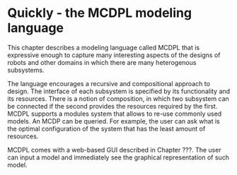 # Quickly - the MCDPL modeling language

This chapter describes a modeling language called MCDPL that is expressive
enough to capture many interesting aspects of the designs of robots
and other domains in which there are many heterogenous subsystems.

The language encourages a recursive and compositional approach to
design. The interface of each subsystem is specified by its functionality
and its resources. There is a notion of composition, in which two
subsystem can be connected if the second provides the resources required
by the first. MCDPL supports a modules system that allows to re-use
commonly used models. An MCDP can be queried. For
example, the user can ask what is the optimal configuration of the
system that has the least amount of resources.

MCDPL comes with a web-based GUI described in <ref>Chapter ???</ref>. The user can input a model and immediately see the graphical representation of such model.
